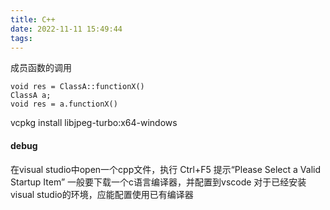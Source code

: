 ```yaml
---
title: C++
date: 2022-11-11 15:49:44
tags:
---
```

成员函数的调用
```
void res = ClassA::functionX()
ClassA a;
void res = a.functionX()
```

vcpkg install libjpeg-turbo:x64-windows


#### debug
在visual studio中open一个cpp文件，执行 Ctrl+F5 提示“Please Select a Valid Startup Item”
一般要下载一个c语言编译器，并配置到vscode
对于已经安装visual studio的环境，应能配置使用已有编译器

